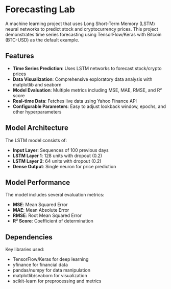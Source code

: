 # Forecasting Lab

A machine learning project that uses Long Short-Term Memory (LSTM) neural networks to predict stock and cryptocurrency prices. This project demonstrates time series forecasting using TensorFlow/Keras with Bitcoin (BTC-USD) as the default example.

## Features

- **Time Series Prediction**: Uses LSTM networks to forecast stock/crypto prices
- **Data Visualization**: Comprehensive exploratory data analysis with matplotlib and seaborn
- **Model Evaluation**: Multiple metrics including MSE, MAE, RMSE, and R² score
- **Real-time Data**: Fetches live data using Yahoo Finance API
- **Configurable Parameters**: Easy to adjust lookback window, epochs, and other hyperparameters

## Model Architecture

The LSTM model consists of:
- **Input Layer**: Sequences of 100 previous days
- **LSTM Layer 1**: 128 units with dropout (0.2)
- **LSTM Layer 2**: 64 units with dropout (0.2)
- **Dense Output**: Single neuron for price prediction

## Model Performance

The model includes several evaluation metrics:
- **MSE**: Mean Squared Error
- **MAE**: Mean Absolute Error
- **RMSE**: Root Mean Squared Error
- **R² Score**: Coefficient of determination

## Dependencies

Key libraries used:
- TensorFlow/Keras for deep learning
- yfinance for financial data
- pandas/numpy for data manipulation
- matplotlib/seaborn for visualization
- scikit-learn for preprocessing and metrics
